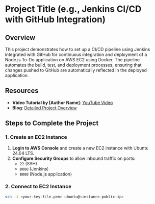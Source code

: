 # Project Title (e.g., Jenkins CI/CD with GitHub Integration)

## Overview
This project demonstrates how to set up a CI/CD pipeline using Jenkins integrated with GitHub for continuous integration and deployment of a Node.js To-Do application on AWS EC2 using Docker. The pipeline automates the build, test, and deployment processes, ensuring that changes pushed to GitHub are automatically reflected in the deployed application.

## Resources

- **Video Tutorial by [Author Name]**: [YouTube Video](#)
- **Blog**: [Detailed Project Overview](#)

## Steps to Complete the Project

### 1. Create an EC2 Instance
1. **Login to AWS Console** and create a new EC2 instance with Ubuntu 24.04 LTS.
2. **Configure Security Groups** to allow inbound traffic on ports:
   - `22` (SSH)
   - `8080` (Jenkins)
   - `8000` (Node.js application)

### 2. Connect to EC2 Instance

```bash
ssh -i <your-key-file.pem> ubuntu@<instance-public-ip>

